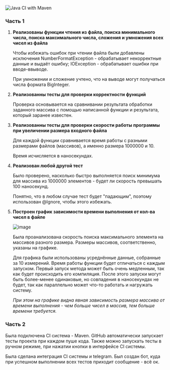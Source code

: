![Java CI with Maven](https://github.com/Salarionhell/TZ2/actions/workflows/maven.yml/badge.svg)

### Часть 1

1) **Реализованы функции чтения из файла, поиска минимального числа, поиска максимального числа, сложения и умножения всех чисел из файла**
   
   Чтобы избежать ошибок при чтении файла были добавлены исключения NumberFormatException - обрабатывает некорректные данные и выдаёт ошибку; IOException - обрабатывает ошибки при вводе-ввыводе.
   
   При умножении и сложение учтено, что на выводе могут получаться числа формата BigInteger.
   
2) **Реализованны тесты для проверки корректности функций**
   
   Проверка основывается на сравнивании результата обработки заданного массива с помощью написанной функции и результата, который заранее известен.
   
3) **Реализованны тесты для проверки скорости работы программы при увеличении размера входного файла**
   
   Для каждой функции сравнивается время работы с разными размерами файлов (массивов), а именно размера 1000000 и 10.
   
   Время исчисляется в наносекундах.
   
4) **Реализован любой другой тест**
   
   Было проверено, насколько быстро выполняется поиск минимума для массива из 1000000 элементов - будет ли скорость превышать 100 наносекунд.

   Понятно, что в любом случае тест будет "падающим", поэтому использован @Ignore, чтобы этого избежать.
   
6) **Построен график зависимости времени выполнения от кол-ва чисел в файле**
   
   ![image](https://github.com/Salarionhell/TZ2/assets/150520413/61d1d4b9-9039-478c-99b3-94b1553bd2ed)


   Была проанализована скорость поиска максимального элемента на массивов разного размера. Размеры массивов, соответственно, указаны на графике.
   
   Для графика были использованы усреднённые данные, собранные за 10 измерений. Время работы функции будет отличаться с каждым запуском. Первый запуск метода может быть очень медленным, так как будет
   происходить его компиляция. После этого запуски могут быть более-менее одинаковые, но совпадения в наносекундах не будет, так как параллельно может что-то работать и нагружать систему.
   
   *При этом на графике видна явная зависимость размера массива от времени выполнения - чем больше чисел в массив, тем больше времени требуется.*

### Часть 2

   Была подключена CI система - Maven. GitHub автоматически запускает тесты проекта при каждом пуше кода. Также можно запускать тесты в ручном режиме, при нажатии кнопки в интерфейсе CI системы.

   Была сделана интеграция CI системы и telegram. Был создан бот, куда при успешном выполнении всех тестов приходит сообщение - всё ок.

   
